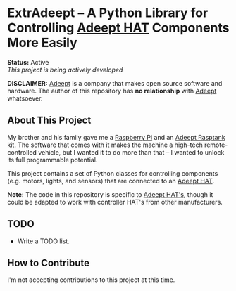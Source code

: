# ExtrAdeept &ndash; A Python Library for Controlling [Adeept HAT](https://www.adeept.com/search/?Keyword=hat&Price=20-40) Components More Easily

**Status:**  Active<br />
*This project is being actively developed*

**DISCLAIMER:**  [Adeept](https://www.adeept.com/) is a company that makes open source software and hardware.  The author of this repository has **no relationship** with [Adeept](https://www.adeept.com/) whatsoever.

## About This Project

My brother and his family gave me a [Raspberry Pi](https://raspberrypi.com/) and an [Adeept Rasptank](https://www.adeept.com/rasptank_p0121.html) kit.  The software that comes with it makes the machine a high-tech remote-controlled vehicle, but I wanted it to do more than that &ndash; I wanted to unlock its full programmable potential.

This project contains a set of Python classes for controlling components (e.g. motors, lights, and sensors) that are connected to an [Adeept HAT](https://www.adeept.com/search/?Keyword=hat&Price=20-40).

**Note:** The code in this repository is specific to [Adeept HAT's](https://www.adeept.com/search/?Keyword=hat&Price=20-40), though it could be adapted to work with controller HAT's from other manufacturers.

## TODO

- Write a TODO list.

## How to Contribute

I'm not accepting contributions to this project at this time.